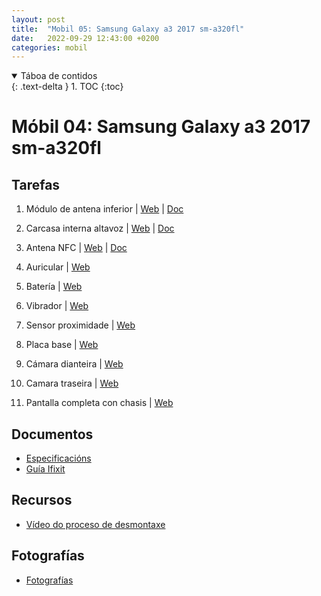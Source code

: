 ```yaml
---
layout: post
title:  "Mobil 05: Samsung Galaxy a3 2017 sm-a320fl"
date:   2022-09-29 12:43:00 +0200
categories: mobil
---
```


<details open markdown="block">
  <summary>
    Táboa de contidos
  </summary>
  {: .text-delta }
1. TOC
{:toc}
</details>


# Móbil 04: Samsung Galaxy a3 2017 sm-a320fl

## Tarefas
1.  Módulo de antena inferior | [Web](https://www.nadiemellamagallina.com/es/manuales/smartphones-1/samsung-4/samsung-galaxy-a3-2017-565/m-dulo-de-antena-inferior-4326) | [Doc]({{site.baseurl}}/taller/mobiles/04/01_-m-dulo-de-antena-inferior.pdf)

2.  Carcasa interna altavoz | [Web](https://www.nadiemellamagallina.com/es/manuales/smartphones-1/samsung-4/samsung-galaxy-a3-2017-565/carcasa-interna-con-altavoz-43246) | [Doc]({{site.baseurl}}/taller/mobiles/04/02_carcasa_interna_altavoz.pdf)

3.  Antena NFC | [Web](https://www.nadiemellamagallina.com/es/manuales/smartphones-1/samsung-4/samsung-galaxy-a3-2017-565/antena-nfc-4319) | [Doc]({{site.baseurl}}/taller/mobiles/04/03_äntena_nfc.pdf)

4. Auricular | [Web](https://www.nadiemellamagallina.com/es/manuales/smartphones-1/samsung-4/samsung-galaxy-a3-2017-565/)

5. Batería | [Web](https://www.nadiemellamagallina.com/es/manuales/smartphones-1/samsung-4/samsung-galaxy-a3-2017-565/bater-a-4321)

6. Vibrador | [Web](https://www.nadiemellamagallina.com/es/manuales/smartphones-1/samsung-4/samsung-galaxy-a3-2017-565/vibrador-4333)

7. Sensor proximidade | [Web](https://www.nadiemellamagallina.com/es/manuales/smartphones-1/samsung-4/samsung-galaxy-a3-2017-565/sensor-de-proximidad-4331)

8. Placa base | [Web](https://www.nadiemellamagallina.com/es/manuales/smartphones-1/samsung-4/samsung-galaxy-a3-2017-565/placa-base-4328)

9. Cámara dianteira | [Web](https://www.nadiemellamagallina.com/es/manuales/smartphones-1/samsung-4/samsung-galaxy-a3-2017-565/c-mara-delantera-4322)

10. Camara traseira | [Web](https://www.nadiemellamagallina.com/es/manuales/smartphones-1/samsung-4/samsung-galaxy-a3-2017-565/c-mara-trasera-4323)

11. Pantalla completa con chasis | [Web](https://www.nadiemellamagallina.com/es/manuales/smartphones-1/samsung-4/samsung-galaxy-a3-2017-565/pantalla-completa-con-chasis-4334)

## Documentos
* [Especificacións](https://www.movilcelular.es/especificaciones/samsung/galaxy-a3-2017/sm-a320fl/)
* [Guía Ifixit](https://es.ifixit.com/Device/Nokia_Lumia_530)


## Recursos
 - [Vídeo do proceso de desmontaxe]( https://www.youtube.com/watch?v=fAKM-YgE8Zs&ab_channel=MovilOne)


## Fotografías

 * [Fotografías]({{site.baseurl}}/taller/mobil/04/fotos/fotos.pdf)